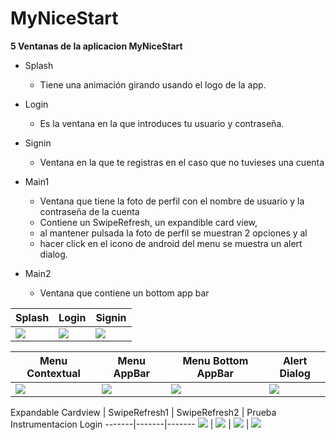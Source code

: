 # MyNiceStart

**5 Ventanas de la aplicacion MyNiceStart**

* Splash
  * Tiene una animación girando usando el logo de la app.

* Login
  * Es la ventana en la que introduces tu usuario y contraseña.

* Signin
  * Ventana en la que te registras en el caso que no tuvieses una cuenta

* Main1
  * Ventana que tiene la foto de perfil con el nombre de usuario y la
   contraseña de la cuenta
  * Contiene un SwipeRefresh, un expandible card view,
  * al mantener pulsada la foto de perfil se muestran 2 opciones y al 
  * hacer click en el icono de android del menu se muestra un alert dialog.

* Main2
  * Ventana que contiene un bottom app bar


Splash | Login | Signin
-------|-------|-------
![](img/splash.png) | ![](img/login.png) | ![](img/signin.png)


Menu Contextual | Menu AppBar | Menu Bottom AppBar | Alert Dialog
-------|-------|-------|-------
![](img/menuContextual.png) | ![](img/menuAppBar.png) | ![](img/BottomAppBar.png)| ![](img/Dialog.png)

Expandable Cardview | SwipeRefresh1 | SwipeRefresh2 | Prueba Instrumentacion Login
-------|-------|-------
![](img/Cardview.png) | ![](img/SwipeRefresh1.png) | ![](img/SwipeRefresh2.png) | ![](img/Test.png)

